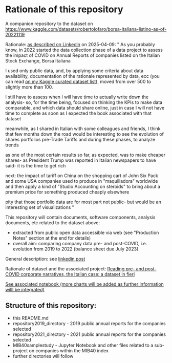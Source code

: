 # Rationale of this repository

A companion repository to the dataset on https://www.kaggle.com/datasets/robertolofaro/borsa-italiana-listino-as-of-20221119

Rationale: [as described on Linkedin](https://www.linkedin.com/posts/robertolofaro_roberto-lofaro-datasets-expert-activity-7315613297339260928-LBxw?utm_source=share&utm_medium=member_desktop&rcm=ACoAAAAUT8sBHrqxYdQXQm0hH6hcF5fnJ-Z7AMg) on 2025-04-09:
"
As you probably know, in 2022 started the data collection phase of a data project to assess the impact of COVID on Annual Reports of companies listed on the Italian Stock Exchange, Borsa Italiana

I used only public data, and, by applying some criteria about data availability, documentation of the rationale represented by data, ecc (you can read [on my Kaggle curated dataset list](https://kaggle.com/robertolofaro)), moved from over 500 to slightly more than 100.

I still have to assess when I will have time to actually write down the analysis- so, for the time being, focused on thinking the KPIs to make data comparable, and which data should share online, just in case I will not have time to complete as soon as I expected the book associated with that dataset

meanwhile, as I shared in Italian with some colleagues and friends, I think that few months down the road would be interesting to see the evolution of shares portfolios pre-Trade Tariffs and during these phases, to analyze trends

as one of the most certain results so far, as expected, was to make cheaper shares- as President Trump was reported in Italian newspapers to have said- it is the time to get rich

next: the impact of tariff on China on the shopping cart of John Six Pack and some USA companies used to produce in "maquilladora" worldwide and then apply a kind of "Studio Accounting on steroids" to bring about a premium price for something produced cheaply elsewhere

pity that those portfolio data are for most part not public- but would be an interesting set of visualizations
"

This repository will contain documents, software components, analysis documents, etc related to the dataset above:
- extracted from public open data accessible via web (see "Production Notes" section at the end for details)
- overall aim: comparing company data pre- and post-COVID, i.e. evolution from 2019 to 2022 (balance sheet due July 2023)

General description: see [linkedin post](https://www.linkedin.com/posts/robertolofaro_un-sdg-eu-activity-7000453876122333185-RN4A) 

Rationale of dataset and the associated project: [Reading pre- and post-COVID corporate narratives, the Italian case: a dataset in fieri](https://robertolofaro.com/index.php?page=515)

[See associated notebook (more charts will be added as further information willl be integrated)](https://www.kaggle.com/code/robertolofaro/borsa-italiana-listino-as-of-2023-07-11)

## Structure of this repository:
* this README.md
* repository2019_directory - 2019 public annual reports for the companies selected
* repository2021_directory - 2021 public annual reports for the companies selected
* MIB40samplestudy - Jupyter Notebook and other files related to a sub-project on companies within the MIB40 index
* further directories will follow
